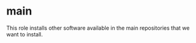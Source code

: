 # main

This role installs other software available in the main repositories that we
want to install.
